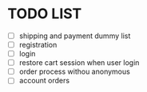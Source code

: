 # TODO LIST

- [ ] shipping and payment dummy list
- [ ] registration
- [ ] login
- [ ] restore cart session when user login
- [ ] order process withou anonymous
- [ ] account orders
